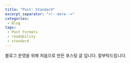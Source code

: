 ```yaml
---
title: "Post: Standard"
excerpt_separator: "<!--more-->"
categories:
 - Blog
tags:
 - Post Formats
 - readability
 - standard
---
```

블로그 운영을 위해 처음으로 만든 포스팅 글 입니다. 잘부탁드립니다.
